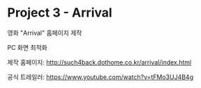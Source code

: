 ﻿# Project 3 - Arrival
영화 "Arrival" 홈페이지 제작

PC 화면 최적화

제작 홈페이지: http://such4back.dothome.co.kr/arrival/index.html

공식 트레일러: https://www.youtube.com/watch?v=tFMo3UJ4B4g
